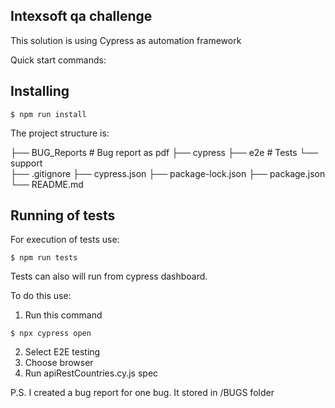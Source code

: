 ## Intexsoft qa challenge

This solution is using Cypress as automation framework

Quick start commands:
## Installing
```
$ npm run install
```

The project structure is:

   ├── BUG_Reports                              # Bug report as pdf
   ├── cypress
        ├── e2e                                 # Tests 
        └── support                                  
      ├── .gitignore
      ├── cypress.json
      ├── package-lock.json
      ├── package.json  
      └── README.md

## Running of tests

For execution of tests use:
```
$ npm run tests
```
Tests can also will run from cypress dashboard. 

To do this use: 
1. Run this command
```
$ npx cypress open
```
2. Select E2E testing
3. Choose browser
4. Run apiRestCountries.cy.js spec

P.S. I created a bug report for one bug. It stored in /BUGS folder
